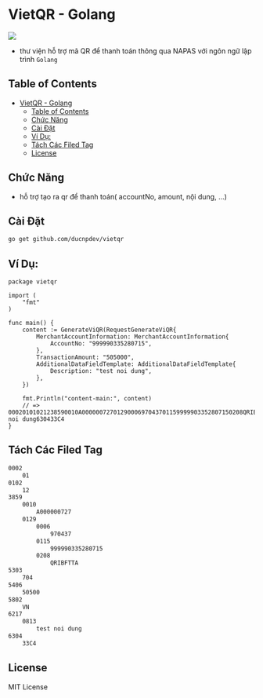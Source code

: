 # VietQR - Golang
![](https://res.cloudinary.com/taskmanagereaglob123/image/upload/v1641970995/VietQR.46a78cbb_utwzzh.png)

- thư viện hỗ trợ mã QR để thanh toán thông qua NAPAS với ngôn ngữ lập trình `Golang`

## Table of Contents

- [VietQR - Golang](#vietqr---golang)
  - [Table of Contents](#table-of-contents)
  - [Chức Năng](#chức-năng)
  - [Cài Đặt](#cài-đặt)
  - [Ví Dụ:](#ví-dụ)
  - [Tách Các Filed Tag](#tách-các-filed-tag)
  - [License](#license)

## Chức Năng
- hỗ trợ tạo ra qr để thanh toán( accountNo, amount, nội dung, ...)

## Cài Đặt

```bash
go get github.com/ducnpdev/vietqr
```

## Ví Dụ:
```golang
package vietqr

import (
	"fmt"
)

func main() {
	content := GenerateViQR(RequestGenerateViQR{
		MerchantAccountInformation: MerchantAccountInformation{
			AccountNo: "999990335280715",
		},
		TransactionAmount: "505000",
		AdditionalDataFieldTemplate: AdditionalDataFieldTemplate{
			Description: "test noi dung",
		},
	})

	fmt.Println("content-main:", content)
    // => 00020101021238590010A0000007270129000697043701159999903352807150208QRIBFTTA53037045406505005802VN62170813test noi dung630433C4
}
```

## Tách Các Filed Tag
```txt
0002
    01
0102
    12
3859
    0010
        A000000727
    0129
        0006
            970437
        0115
            999990335280715
        0208
            QRIBFTTA
5303
    704
5406
    50500
5802
    VN
6217
    0813
        test noi dung
6304
    33C4
```

## License
MIT License